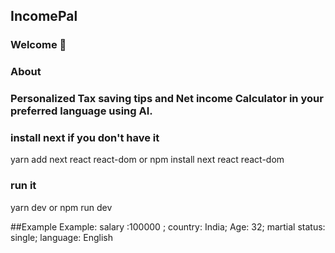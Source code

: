 ## IncomePal
### Welcome 👋
### About 
### Personalized Tax saving tips and Net income Calculator in your preferred language using AI.

### install next if you don't have it
yarn add next react react-dom 
or 
npm install next react react-dom 

### run it
yarn dev
or 
npm run dev


##Example
Example: salary :100000 ; country: India;  Age: 32; martial status: single; language: English
